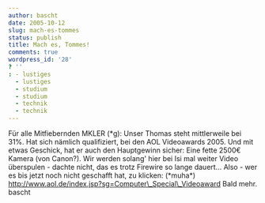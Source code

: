 ```yaml
---
author: bascht
date: 2005-10-12
slug: mach-es-tommes
status: publish
title: Mach es, Tommes!
comments: true
wordpress_id: '28'
? ''
: - lustiges
  - lustiges
  - studium
  - studium
  - technik
  - technik
---
```


Für alle Mitfiebernden MKLER (\*g): Unser Thomas steht mittlerweile
bei 31%. Hat sich nämlich qualifiziert, bei den AOL Videoawards
2005. Und mit etwas Geschick, hat er auch den Hauptgewinn sicher:
Eine fette 2500€ Kamera (von Canon?). Wir werden solang' hier bei
Isi mal weiter Video überspulen - dachte nicht, das es trotz
Firewire so lange dauert... Also - wer es bis jetzt noch nicht
geschafft hat, zu klicken: (\*muha\*)
http://www.aol.de/index.jsp?sg=Computer\_Special\_Videoaward Bald
mehr. bascht


